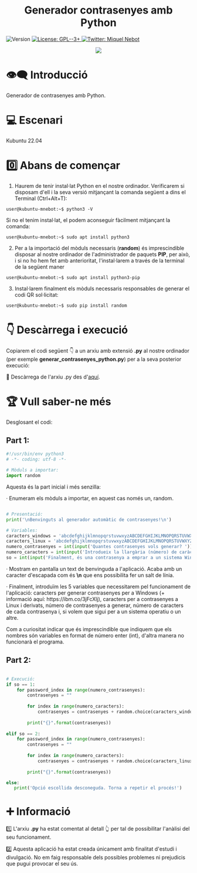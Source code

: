 <h1 align="center"><b>Generador contrasenyes amb Python</b></h1>
<p>
  <img alt="Version" src="https://img.shields.io/badge/version-1.0-blue.svg?cacheSeconds=2592000" />
  <a href="https://www.gnu.org/licenses/gpl-3.0.html" target="_blank">
    <img alt="License: GPL--3+" src="https://img.shields.io/badge/License-GPL--3+-yellow.svg" />
  </a>
  <a href="https://twitter.com/miquelnebot" target="_blank">
    <img alt="Twitter: Miquel Nebot" src="https://img.shields.io/twitter/follow/miquelnebot.svg?style=social" />
  </a>
</p>
<div align="center"><img src="https://user-images.githubusercontent.com/57944755/210279972-392516c7-5147-472a-9325-21bab75d3b9c.png"></div>

# 👁️‍🗨️ Introducció

Generador de contrasenyes amb Python.

# 💻 Escenari
Kubuntu 22.04

# 0️⃣ Abans de començar
1. Haurem de tenir instal·lat Python en el nostre ordinador. Verificarem si disposam d'ell i la seva versió mitjançant la comanda següent a dins el Terminal (Ctrl+Alt+T): 

```console
user@kubuntu-mnebot:~$ python3 -V
```
Si no el tenim instal·lat, el podem aconseguir fàcilment mitjançant la comanda:
```console
user@kubuntu-mnebot:~$ sudo apt install python3
```
2. Per a la importació del mòduls necessaris (**random**) és imprescindible disposar al nostre ordinador de l'administrador de paquets **PIP**, per això, i si no ho hem fet amb anterioritat, l'instal·larem a través de la terminal de la següent maner
```console
user@kubuntu-mnebot:~$ sudo apt install python3-pip
```
3. Instal·larem finalment els mòduls necessaris responsables de generar el codi QR sol·licitat:
```console
user@kubuntu-mnebot:~$ sudo pip install random
```

# 👇 Descàrrega i execució
Copiarem el codi següent 👇 a un arxiu amb extensió **.py** al nostre ordinador (per exemple **generar_contrasenyes_python.py**) per a la seva posterior execució: 
<p></p>📝 Descàrrega de l'arxiu .py des d'<a href="https://github.com/miquelnebotaragon/generador_contrasenyes_python/blob/main/generar_contrasenyes_python.py" target="_blank">aquí</a>.

# 🏆 Vull saber-ne més
Desglosant el codi:
## Part 1:
```python
#!/usr/bin/env python3
# -*- coding: utf-8 -*-

# Mòduls a importar:
import random

```
Aquesta és la part inicial i més senzilla:
<p>· Enumeram els mòduls a importar, en aquest cas només un, random.</p>


```python

# Presentació:
print('\nBenvinguts al generador automàtic de contrasenyes!\n')

# Variables:
caracters_windows = 'abcdefghijklmnopqrstuvwxyzABCDEFGHIJKLMNOPQRSTUVWXYZ0123456789~@#_/+:'
caracters_linux = 'abcdefghijklmnopqrstuvwxyzABCDEFGHIJKLMNOPQRSTUVWXYZ0123456789~@#_^*%/.+:;='
numero_contrasenyes = int(input('Quantes contrasenyes vols generar? '))
numero_caracters = int(input('Introdueix la llargària (número) de caràcters que vols que tengui... '))
so = int(input('Finalment, és una contrasenya a emprar a un sistema Windows (1) o Linux (2)? (Si no ho tens clar tria l\'opció 1) '))

```

<p>· Mostram en pantalla un text de benvinguda a l'aplicació. Acaba amb un caracter d'escapada com és <b>\n</b> que ens possibilita fer un salt de línia.</p>
<p>· Finalment, introduïm les 5 variables que necessitarem pel funcionament de l'aplicació: caracters per generar contrasenyes per a Windows (+ informació aquí: https://ibm.co/3jFcXlj), caracters per a contrasenyes a Linux i derivats, número de contrasenyes a generar, número de caracters de cada contrasenya i, si volem que sigui per a un sistema operatiu o un altre.</p>
<p>Com a curiositat indicar que és imprescindible que indiquem que els nombres són variables en format de número enter (int), d'altra manera no funcionarà el programa.</p>

## Part 2:

```python

# Execució:
if so == 1:
    for password_index in range(numero_contrasenyes):
        contrasenyes = ""
        
        for index in range(numero_caracters):
            contrasenyes = contrasenyes + random.choice(caracters_windows)
        
        print("{}".format(contrasenyes))
    
elif so == 2:
    for password_index in range(numero_contrasenyes):
        contrasenyes = ""
        
        for index in range(numero_caracters):
            contrasenyes = contrasenyes + random.choice(caracters_linux)
        
        print("{}".format(contrasenyes))

else:
   print('Opció escollida desconeguda. Torna a repetir el procés!')
```

# ➕ Informació
1️⃣ L'arxiu **.py** ha estat comentat al detall 👆 per tal de possibilitar l'anàlisi del seu funcionament.<p></p>
2️⃣ Aquesta aplicació ha estat creada únicament amb finalitat d'estudi i divulgació. No em faig responsable dels possibles problemes ni prejudicis que pugui provocar el seu ús.<p></p>
